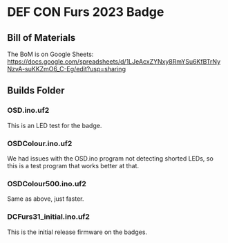 # DEF CON Furs 2023 Badge 



## Bill of Materials

The BoM is on Google Sheets:  https://docs.google.com/spreadsheets/d/1LJeAcxZYNxy8RmYSu6KfBTrNyNzvA-suKKZmO6_C-Eg/edit?usp=sharing

## Builds Folder

### OSD.ino.uf2

This is an LED test for the badge.

### OSDColour.ino.uf2

We had issues with the OSD.ino program not detecting shorted LEDs, so this is a test program that works better at that.

### OSDColour500.ino.uf2

Same as above, just faster.

### DCFurs31_initial.ino.uf2

This is the initial release firmware on the badges.


